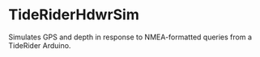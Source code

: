 # TideRiderHdwrSim

Simulates GPS and depth in response to NMEA-formatted queries from a TideRider Arduino.   
